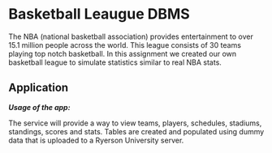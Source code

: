 # Basketball Leaugue DBMS

The NBA (national basketball association) provides entertainment to over 15.1 million people across the world. This league consists of 30 teams playing top notch basketball. In this assignment we created our own basketball league to simulate statistics similar to real NBA stats. 

## Application

***Usage of the app:***    

The service will provide a way to view teams, players, schedules, stadiums, standings, scores and stats. Tables are created and populated using dummy data that is uploaded to a Ryerson University server. 
